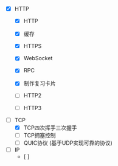 - [x] HTTP
  - [x] HTTP
  
  - [x] 缓存
  
  - [x] HTTPS
  
  - [x] WebSocket
  
  - [x] RPC
  
  - [x] 制作复习卡片
  
  - [ ] HTTP2
  
  - [ ] HTTP3
  
- [ ] TCP
  - [x] TCP四次挥手三次握手
  - [ ] TCP拥塞控制
  - [ ] QUIC协议 (基于UDP实现可靠的协议)
  
- [ ] IP
  - [ ] 
